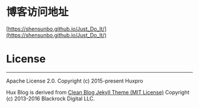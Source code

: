 # 博客访问地址 
[https://shensunbo.github.io/Just_Do_It/](https://shensunbo.github.io/Just_Do_It/)


# License
-------

Apache License 2.0.
Copyright (c) 2015-present Huxpro

Hux Blog is derived from [Clean Blog Jekyll Theme (MIT License)](https://github.com/BlackrockDigital/startbootstrap-clean-blog-jekyll/)
Copyright (c) 2013-2016 Blackrock Digital LLC.
